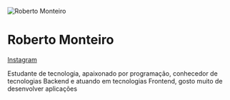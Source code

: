 ![Roberto Monteiro](https://avatars0.githubusercontent.com/u/722723?s=400&u=344c04981803810bdce5509a000af45fa61c0acd&v=4)

# Roberto Monteiro

[Instagram](https://flourigh.com/instagram)

Estudante de tecnologia, apaixonado por programação, conhecedor de tecnologias Backend e atuando em tecnologias Frontend, gosto muito de desenvolver aplicações
